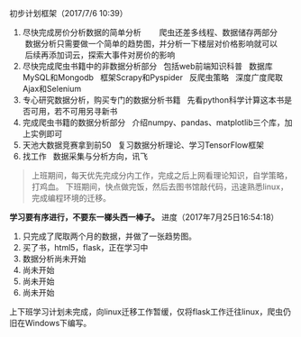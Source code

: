 初步计划框架（2017/7/6 10:39）
1. 尽快完成房价分析数据的简单分析
　　爬虫还差多线程、数据储存两部分
    数据分析只需要做一个简单的趋势图，并分析一下楼层对价格影响就可以
    后续再添加词云，探索大事件对房价的影响
2. 尽快完成爬虫书籍中的非数据分析部分
   包括web前端知识科普
   数据库MySQL和Mongodb
   框架Scrapy和Pyspider
   反爬虫策略
   深度广度爬取
   Ajax和Selenium
3. 专心研究数据分析，购买专门的数据分析书籍
   先看python科学计算这本书是否可用，若不可用另寻新书
4. 完成爬虫书籍的数据分析部分
   介绍numpy、pandas、matplotlib三个库，加上实例即可
5. 天池大数据竞赛拿到前50
   复习数据分析理论、学习TensorFlow框架
6. 找工作
   数据采集与分析方向，讯飞
   
> 上班期间，每天优先完成分内工作，完成之后上网看理论知识，自学策略，打鸡血。
> 下班期间，快点做完饭，然后去图书馆敲代码，迅速熟悉linux，完成编程环境的迁移。

**学习要有序进行，不要东一榔头西一棒子。**
进度（2017年7月25日16:54:18）
1. 只完成了爬取两个月的数据，并做了一张趋势图。
2. 买了书，html5，flask，正在学习中
3. 数据分析尚未开始
4. 尚未开始
5. 尚未开始
6. 尚未开始

上下班学习计划未完成，向linux迁移工作暂缓，仅将flask工作迁往linux，爬虫仍旧在Windows下编写。
